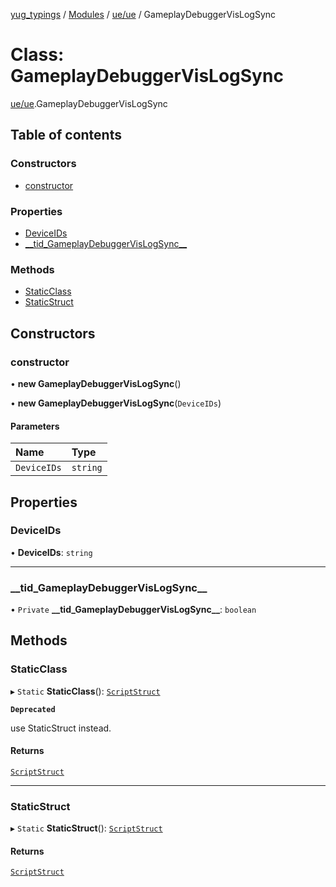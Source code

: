 [yug_typings](../README.md) / [Modules](../modules.md) / [ue/ue](../modules/ue_ue.md) / GameplayDebuggerVisLogSync

# Class: GameplayDebuggerVisLogSync

[ue/ue](../modules/ue_ue.md).GameplayDebuggerVisLogSync

## Table of contents

### Constructors

- [constructor](ue_ue.GameplayDebuggerVisLogSync.md#constructor)

### Properties

- [DeviceIDs](ue_ue.GameplayDebuggerVisLogSync.md#deviceids)
- [\_\_tid\_GameplayDebuggerVisLogSync\_\_](ue_ue.GameplayDebuggerVisLogSync.md#__tid_gameplaydebuggervislogsync__)

### Methods

- [StaticClass](ue_ue.GameplayDebuggerVisLogSync.md#staticclass)
- [StaticStruct](ue_ue.GameplayDebuggerVisLogSync.md#staticstruct)

## Constructors

### constructor

• **new GameplayDebuggerVisLogSync**()

• **new GameplayDebuggerVisLogSync**(`DeviceIDs`)

#### Parameters

| Name | Type |
| :------ | :------ |
| `DeviceIDs` | `string` |

## Properties

### DeviceIDs

• **DeviceIDs**: `string`

___

### \_\_tid\_GameplayDebuggerVisLogSync\_\_

• `Private` **\_\_tid\_GameplayDebuggerVisLogSync\_\_**: `boolean`

## Methods

### StaticClass

▸ `Static` **StaticClass**(): [`ScriptStruct`](ue_ue.ScriptStruct.md)

**`Deprecated`**

use StaticStruct instead.

#### Returns

[`ScriptStruct`](ue_ue.ScriptStruct.md)

___

### StaticStruct

▸ `Static` **StaticStruct**(): [`ScriptStruct`](ue_ue.ScriptStruct.md)

#### Returns

[`ScriptStruct`](ue_ue.ScriptStruct.md)
